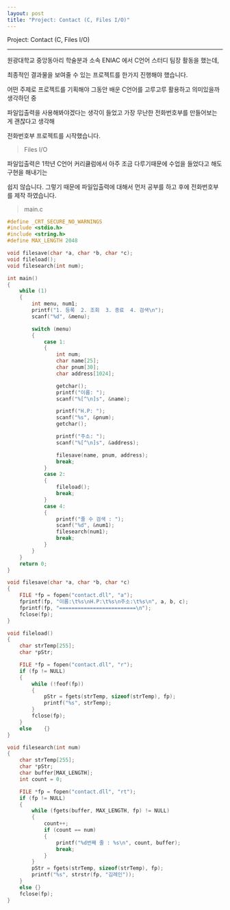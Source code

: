 ```yaml
---
layout: post
title: "Project: Contact (C, Files I/O)"
---
```




Project: Contact (C, Files I/O)

---

원광대학교 중앙동아리 학술분과 소속 ENIAC 에서 C언어 스터디 팀장 활동을 했는데,

최종적인 결과물을 보여줄 수 있는 프로젝트를 한가지 진행해야 했습니다.

어떤 주제로 프로젝트를 기획해야 그동안 배운 C언어를 고루고루 활용하고 의미있을까 생각하던 중

파일입출력을 사용해봐야겠다는 생각이 들었고 가장 무난한 전화번호부를 만들어보는게 괜찮다고 생각해

전화번호부 프로젝트를 시작했습니다.



> Files I/O

파일입출력은 1학년 C언어 커리큘럼에서 아주 조금 다루기때문에 수업을 들었다고 해도 구현을 해내기는

쉽지 않습니다. 그렇기 때문에 파일입출력에 대해서 먼저 공부를 하고 후에  전화번호부를 제작 하였습니다.



> main.c

```c
#define _CRT_SECURE_NO_WARNINGS
#include <stdio.h>
#include <string.h>
#define MAX_LENGTH 2048

void filesave(char *a, char *b, char *c);
void fileload();
void filesearch(int num);

int main()
{
	while (1)
	{
		int menu, num1;
		printf("1. 등록  2. 조회  3. 종료  4. 검색\n");
		scanf("%d", &menu);

		switch (menu)
		{
			case 1:
			{
				int num;
				char name[25];
				char pnum[30];
				char address[1024];

				getchar();
				printf("이름: ");
				scanf("%[^\n]s", &name);

				printf("H.P: ");
				scanf("%s", &pnum);
				getchar();

				printf("주소: ");
				scanf("%[^\n]s", &address);

				filesave(name, pnum, address);
				break;
			}
			case 2:
			{
				fileload();
				break;
			}
			case 4:
			{
				printf("줄 수 검색 : ");
				scanf("%d", &num1);
				filesearch(num1);
				break;
			}
		}
	}
	return 0;
}

void filesave(char *a, char *b, char *c)
{
	FILE *fp = fopen("contact.dll", "a");
	fprintf(fp, "이름:\t%s\nH.P:\t%s\n주소:\t%s\n", a, b, c);
	fprintf(fp, "=========================\n");
	fclose(fp);
}

void fileload()
{
	char strTemp[255];
	char *pStr;

	FILE *fp = fopen("contact.dll", "r");
	if (fp != NULL)
	{
		while (!feof(fp))
		{
			pStr = fgets(strTemp, sizeof(strTemp), fp);
			printf("%s", strTemp);
		}
		fclose(fp);
	}
	else	{}
}

void filesearch(int num)
{
	char strTemp[255];
	char *pStr;
	char buffer[MAX_LENGTH];
	int count = 0;

	FILE *fp = fopen("contact.dll", "rt");
	if (fp != NULL)
	{
		while (fgets(buffer, MAX_LENGTH, fp) != NULL)
		{
			count++;
			if (count == num)
			{
				printf("%d번째 줄 : %s\n", count, buffer);
				break;
			}
		}
		pStr = fgets(strTemp, sizeof(strTemp), fp);
		printf("%s", strstr(fp, "김례인"));
	}
	else {}
	fclose(fp);
}
```

